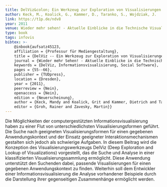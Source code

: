 ```yaml
---
title: DelViz&colon; Ein Werkzeug zur Exploration von Visualisierungen
author: Keck, M., Koalick, G., Kammer, D., Taranko, S., Wojdziak, J.
link: https://t1p.de/ndv8
year: 2011
venue: Wieder mehr sehen! - Aktuelle Einblicke in die Technische Visualistik
type: book
tags: infovis
bibtex: >-
    @inbook{aufsatz45123,
    affiliation = {Professur für Mediengestaltung},
    title = {DelViz -- Ein Werkzeug zur Exploration von Visualisierungen},
    journal = {Wieder mehr Sehen! - Aktuelle Einblicke in die Technische Visualistik},
    keywords = {DelViz, Informationsvisualisierung, Social Software},
    pages = {55--66},
    publisher = {TUDpress},
    location = {Dresden},
    year = {2011},
    peerreview = {Nein},
    openaccess = {Nein},
    edition = {Neuerscheinung},
    author = {Keck, Mandy and Koalick, Grit and Kammer, Dietrich and Taranko, Severin and Wojdziak, Jan},
    editor = {Groh, Rainer and Zavesky, Martin}}
---
```

Die Möglichkeiten der computergestützten Informationsvisualisierung haben zu einer Flut von unterschiedlichsten Visualisierungsformen geführt. Die Suche nach geeigneten Visualisierungsformen für einen gegebenen Anwendungskontext und der Einsatz geeigneter Interaktionsmechanismen gestalten sich jedoch als schwierige Aufgaben. In diesem Beitrag wird die Konzeption des Visualisierungswerkzeugs DelViz (Deep Exploration and Lookup of Visualizations) vorgestellt, das die Suche und Analyse in einer klassifizierten Visualisierungssammlung ermöglicht. Diese Anwendung unterstützt den Suchenden dabei, passende Visualisierungen für einen gegebenen Anwendungskontext zu finden. Weiterhin soll dem Entwickler einer Informationsvisualisierung die Analyse vorhandener Beispiele durch die Darstellung ihrer gegenseitigen Zusammenhänge ermöglicht werden.
